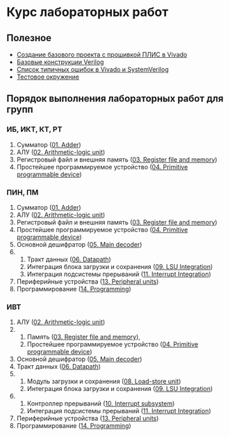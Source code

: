 # Курс лабораторных работ

## Полезное

- [Создание базового проекта с прошивкой ПЛИС в Vivado](Vivado%20Basics/Vivado%20trainer.md)
- [Базовые конструкции Verilog](Basic%20Verilog%20structures/)
- [Список типичных ошибок в Vivado и SystemVerilog](Other/FAQ.md)
- [Тестовое окружение](Basic%20Verilog%20structures/Testbench.md)

## Порядок выполнения лабораторных работ для групп

### ИБ, ИКТ, КТ, РТ

1. Сумматор ([01. Adder](Labs/01.%20Adder))
2. АЛУ ([02. Arithmetic-logic unit](Labs/02.%20Arithmetic-logic%20unit))
3. Регистровый файл и внешняя память ([03. Register file and memory](Labs/03.%20Register%20file%20and%20memory))
4. Простейшее программируемое устройство ([04. Primitive programmable device](Labs/04.%20Primitive%20programmable%20device))

### ПИН, ПМ

1. Сумматор ([01. Adder](Labs/01.%20Adder))
2. АЛУ ([02. Arithmetic-logic unit](Labs/02.%20Arithmetic-logic%20unit))
3. Регистровый файл и внешняя память ([03. Register file and memory](Labs/03.%20Register%20file%20and%20memory))
4. Простейшее программируемое устройство ([04. Primitive programmable device](Labs/04.%20Primitive%20programmable%20device))
5. Основной дешифратор ([05. Main decoder](Labs/05.%20Main%20decoder))
6.
   1. Тракт данных ([06. Datapath](Labs/06.%20Datapath))
   2. Интеграция блока загрузки и сохранения ([09. LSU Integration](Labs/09.%20LSU%20Integration))
   3. Интеграция подсистемы прерываний ([11. Interrupt Integration](Labs/11.%20Interrupt%20integration))
7. Периферийные устройства ([13. Peripheral units](Labs/13.%20Peripheral%20units))
8. Программирование ([14. Programming](Labs/14.%20Programming))

### ИВТ

1. АЛУ ([02. Arithmetic-logic unit](Labs/02.%20Arithmetic-logic%20unit))
2.
   1. Память ([03. Register file and memory](Labs/03.%20Register%20file%20and%20memory)),
   2. Простейшее программируемое устройство ([04. Primitive programmable device](Labs/04.%20Primitive%20programmable%20device))
3. Основной дешифратор ([05. Main decoder](Labs/05.%20Main%20decoder))
4. Тракт данных ([06. Datapath](Labs/06.%20Datapath))
5.
   1. Модуль загрузки и сохранения ([08. Load-store unit](Labs/08.%20Load-store%20unit))
   2. Интеграция блока загрузки и сохранения ([09. LSU Integration](Labs/09.%20LSU%20Integration))
6.
   1. Контроллер прерываний ([10. Interrupt subsystem](Labs/10.%20Interrupt%20subsystem))
   2. Интеграция подсистемы прерываний ([11. Interrupt Integration](Labs/11.%20Interrupt%20integration))
7. Периферийные устройства ([13. Peripheral units](Labs/13.%20Peripheral%20units))
8. Программирование ([14. Programming](Labs/14.%20Programming))
